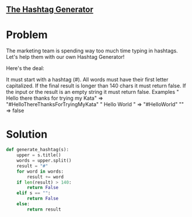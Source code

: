 ## [The Hashtag Generator](https://www.codewars.com/kata/52449b062fb80683ec000024/)

# Problem
The marketing team is spending way too much time typing in hashtags.
Let's help them with our own Hashtag Generator!

Here's the deal:

It must start with a hashtag (#).
All words must have their first letter capitalized.
If the final result is longer than 140 chars it must return false.
If the input or the result is an empty string it must return false.
Examples
" Hello there thanks for trying my Kata"  =>  "#HelloThereThanksForTryingMyKata"
"    Hello     World   "                  =>  "#HelloWorld"
""                                        =>  false
# Solution
```Python
def generate_hashtag(s):
    upper = s.title()
    words = upper.split()
    result = "#"
    for word in words:
        result += word
    if len(result) > 140:
        return False
    elif s == "":
        return False
    else:
        return result
```
